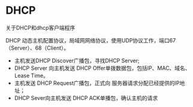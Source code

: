 DHCP
====

关于DHCP和dhcp客户端程序

DHCP 动态主机配置协议，局域网网络协议，使用UDP协议工作，端口67（Server）、68（Client）。

- 主机发送DHCP Discover广播包，寻找DHCP Server;
- DHCP Server 向主机发送 DHCP Offer单拨数据包，包括IP、MAC、域名、Lease Time。
- 主机发送 DHCP Request广播包，正式向 服务器请求分配已经提供的IP地址；
- DHCP Sever向主机发送 DHCP ACK单播包，确认主机的请求

